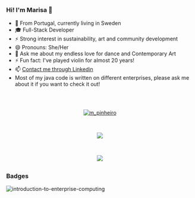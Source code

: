 ##
### Hi! I'm Marisa 🌸
- 📍 From Portugal, currently living in Sweden
- 🎓 Full-Stack Developer 
- ⚡ Strong interest in sustainability, art and community development
- 😄 Pronouns: She/Her
- 💬 Ask me about my endless love for dance and Contemporary Art
- ⚡ Fun fact: I've played violin for almost 20 years!
- 📫 [Contact me through Linkedin](https://www.linkedin.com/in/marisa-pinheiro-833a12113/)
- Most of my java code is written on different enterprises, please ask me about it if you want to check it out!

##
<br>
<p align="center" target="_blank" >
    <a href="https://www.codewars.com/users/m_pinheiro" >
    <img align="center"
    src="https://www.codewars.com/users/m_pinheiro/badges/large"
    alt="m_pinheiro">
    </a>
</p>

<br> 
<p align="center" ><img align="center"
    src="https://github-readme-stats.vercel.app/api/top-langs?username=Marisa-Pinheiro&show_icons=true&locale=en&bg_color=0d1117&text_color=ffffff&layout=compact"></p> 
<br>
<p align="center" ><img align="center"
    src="https://skillicons.dev/icons?i=java,docker,spring,postgresql,nextjs,tailwind,vercel,vite,jest,js,ts,mongodb,react,express,nodejs,html,css,bootstrap,github,postman,netlify,vscode,xd,figma(https://skillicom.dev"></p>

##
### Badges

![introduction-to-enterprise-computing](https://github.com/Marisa-Pinheiro/Marisa-Pinheiro/assets/125761696/01aff157-08e0-4ec4-ac32-c2f5b92993a8)


##

